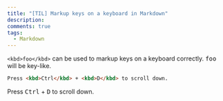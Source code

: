 ```yaml
---
title: "[TIL] Markup keys on a keyboard in Markdown"
description:
comments: true
tags:
  - Markdown
---
```


`<kbd>foo</kbd>` can be used to markup keys on a keyboard correctly. <kbd>foo</kbd> will be key-like.

```markdown
Press <kbd>Ctrl</kbd> + <kbd>D</kbd> to scroll down.
```

Press <kbd>Ctrl</kbd> + <kbd>D</kbd> to scroll down.
